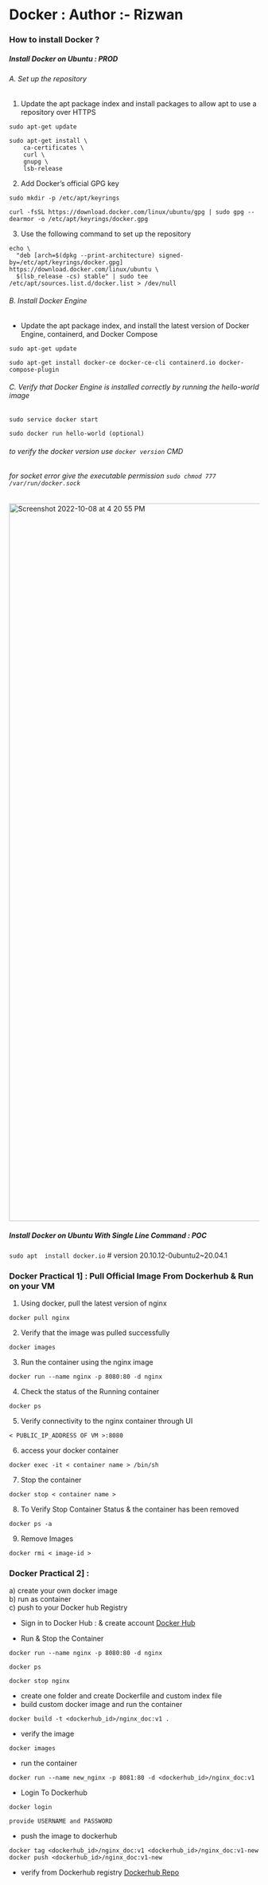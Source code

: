 # Docker : Author :- Rizwan

### How to install Docker ?
##### Install Docker on Ubuntu : PROD
###### A. Set up the repository
1. Update the apt package index and install packages to allow apt to use a repository over HTTPS
```
sudo apt-get update
```
```
sudo apt-get install \
    ca-certificates \
    curl \
    gnupg \
    lsb-release
```
2. Add Docker’s official GPG key
```
sudo mkdir -p /etc/apt/keyrings
```
```
curl -fsSL https://download.docker.com/linux/ubuntu/gpg | sudo gpg --dearmor -o /etc/apt/keyrings/docker.gpg
```
3. Use the following command to set up the repository
```
echo \
  "deb [arch=$(dpkg --print-architecture) signed-by=/etc/apt/keyrings/docker.gpg] https://download.docker.com/linux/ubuntu \
  $(lsb_release -cs) stable" | sudo tee /etc/apt/sources.list.d/docker.list > /dev/null
```
###### B. Install Docker Engine

* Update the apt package index, and install the latest version of Docker Engine, containerd, and Docker Compose
```
sudo apt-get update
```
```
sudo apt-get install docker-ce docker-ce-cli containerd.io docker-compose-plugin
```
###### C. Verify that Docker Engine is installed correctly by running the hello-world image
```
sudo service docker start
```
```
sudo docker run hello-world (optional)
```
###### to verify the docker version use ```docker version``` CMD
###### for socket error give the executable permission ```sudo chmod 777 /var/run/docker.sock```
<img width="1439" alt="Screenshot 2022-10-08 at 4 20 55 PM" src="https://user-images.githubusercontent.com/103893307/194703847-e6b50338-eb2b-4ff5-959f-9f3bdae725c4.png">


##### Install Docker on Ubuntu With Single Line Command : POC

```sudo apt  install docker.io```  # version 20.10.12-0ubuntu2~20.04.1


### Docker Practical 1] : Pull Official Image From Dockerhub & Run on your VM
1. Using docker, pull the latest version of nginx
```
docker pull nginx
```
2. Verify that the image was pulled successfully
```
docker images
```
3. Run the container using the nginx image
```
docker run --name nginx -p 8080:80 -d nginx
```
4. Check the status of the Running container
```
docker ps
```
5. Verify connectivity to the nginx container through UI
```
< PUBLIC_IP_ADDRESS OF VM >:8080
```
6. access your docker container
```
docker exec -it < container name > /bin/sh
```
7. Stop the container
```
docker stop < container name >
```
8. To Verify Stop Container Status & the container has been removed
```
docker ps -a
```
9. Remove Images
```
docker rmi < image-id >
```

### Docker Practical 2] : 

a) create your own docker image\
b) run as container\
c) push to your Docker hub Registry 

* Sign in to Docker Hub :  & create account
<a href="https://hub.docker.com/">Docker Hub</a>

* Run & Stop the Container
```
docker run --name nginx -p 8080:80 -d nginx
```
```
docker ps
```
```
docker stop nginx
```

* create one folder and create Dockerfile and custom index file
* build custom docker image and run the container
```
docker build -t <dockerhub_id>/nginx_doc:v1 .
```
* verify the image
```
docker images
```
* run the container 
```
docker run --name new_nginx -p 8081:80 -d <dockerhub_id>/nginx_doc:v1
```
* Login To Dockerhub 
```
docker login
```
```provide USERNAME and PASSWORD```
* push the image to dockerhub
```
docker tag <dockerhub_id>/nginx_doc:v1 <dockerhub_id>/nginx_doc:v1-new
docker push <dockerhub_id>/nginx_doc:v1-new
```
* verify from Dockerhub registry
<a href="https://hub.docker.com/repositories/">Dockerhub Repo</a>




